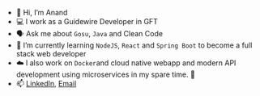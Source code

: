 - 👋 Hi, I’m Anand
- 💻 I work as a Guidewire Developer in GFT 
- 🗣️ Ask me about `Gosu`, `Java` and Clean Code
- 🌱 I’m currently learning `NodeJS`, `React` and `Spring Boot` to become a full stack web developer
- ☁️ I also work on `Docker`and cloud native webapp and modern API development using microservices in my spare time. 🚀  
- 📫 [LinkedIn](www.linkedin.com/in/anandathinarayanan), [Email](mailto:anand.a8807@gmail.com)

<!---
AnandAthi/AnandAthi is a ✨ special ✨ repository because its `README.md` (this file) appears on your GitHub profile.
You can click the Preview link to take a look at your changes.
--->
